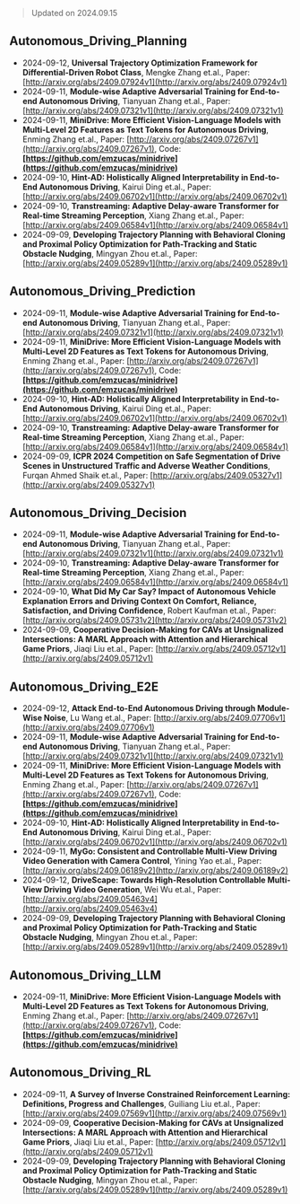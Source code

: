> Updated on 2024.09.15

## Autonomous_Driving_Planning

- 2024-09-12, **Universal Trajectory Optimization Framework for Differential-Driven Robot Class**, Mengke Zhang et.al., Paper: [http://arxiv.org/abs/2409.07924v1](http://arxiv.org/abs/2409.07924v1)
- 2024-09-11, **Module-wise Adaptive Adversarial Training for End-to-end Autonomous Driving**, Tianyuan Zhang et.al., Paper: [http://arxiv.org/abs/2409.07321v1](http://arxiv.org/abs/2409.07321v1)
- 2024-09-11, **MiniDrive: More Efficient Vision-Language Models with Multi-Level 2D Features as Text Tokens for Autonomous Driving**, Enming Zhang et.al., Paper: [http://arxiv.org/abs/2409.07267v1](http://arxiv.org/abs/2409.07267v1), Code: **[https://github.com/emzucas/minidrive](https://github.com/emzucas/minidrive)**
- 2024-09-10, **Hint-AD: Holistically Aligned Interpretability in End-to-End Autonomous Driving**, Kairui Ding et.al., Paper: [http://arxiv.org/abs/2409.06702v1](http://arxiv.org/abs/2409.06702v1)
- 2024-09-10, **Transtreaming: Adaptive Delay-aware Transformer for Real-time Streaming Perception**, Xiang Zhang et.al., Paper: [http://arxiv.org/abs/2409.06584v1](http://arxiv.org/abs/2409.06584v1)
- 2024-09-09, **Developing Trajectory Planning with Behavioral Cloning and Proximal Policy Optimization for Path-Tracking and Static Obstacle Nudging**, Mingyan Zhou et.al., Paper: [http://arxiv.org/abs/2409.05289v1](http://arxiv.org/abs/2409.05289v1)

## Autonomous_Driving_Prediction

- 2024-09-11, **Module-wise Adaptive Adversarial Training for End-to-end Autonomous Driving**, Tianyuan Zhang et.al., Paper: [http://arxiv.org/abs/2409.07321v1](http://arxiv.org/abs/2409.07321v1)
- 2024-09-11, **MiniDrive: More Efficient Vision-Language Models with Multi-Level 2D Features as Text Tokens for Autonomous Driving**, Enming Zhang et.al., Paper: [http://arxiv.org/abs/2409.07267v1](http://arxiv.org/abs/2409.07267v1), Code: **[https://github.com/emzucas/minidrive](https://github.com/emzucas/minidrive)**
- 2024-09-10, **Hint-AD: Holistically Aligned Interpretability in End-to-End Autonomous Driving**, Kairui Ding et.al., Paper: [http://arxiv.org/abs/2409.06702v1](http://arxiv.org/abs/2409.06702v1)
- 2024-09-10, **Transtreaming: Adaptive Delay-aware Transformer for Real-time Streaming Perception**, Xiang Zhang et.al., Paper: [http://arxiv.org/abs/2409.06584v1](http://arxiv.org/abs/2409.06584v1)
- 2024-09-09, **ICPR 2024 Competition on Safe Segmentation of Drive Scenes in Unstructured Traffic and Adverse Weather Conditions**, Furqan Ahmed Shaik et.al., Paper: [http://arxiv.org/abs/2409.05327v1](http://arxiv.org/abs/2409.05327v1)

## Autonomous_Driving_Decision

- 2024-09-11, **Module-wise Adaptive Adversarial Training for End-to-end Autonomous Driving**, Tianyuan Zhang et.al., Paper: [http://arxiv.org/abs/2409.07321v1](http://arxiv.org/abs/2409.07321v1)
- 2024-09-10, **Transtreaming: Adaptive Delay-aware Transformer for Real-time Streaming Perception**, Xiang Zhang et.al., Paper: [http://arxiv.org/abs/2409.06584v1](http://arxiv.org/abs/2409.06584v1)
- 2024-09-10, **What Did My Car Say? Impact of Autonomous Vehicle Explanation Errors and Driving Context On Comfort, Reliance, Satisfaction, and Driving Confidence**, Robert Kaufman et.al., Paper: [http://arxiv.org/abs/2409.05731v2](http://arxiv.org/abs/2409.05731v2)
- 2024-09-09, **Cooperative Decision-Making for CAVs at Unsignalized Intersections: A MARL Approach with Attention and Hierarchical Game Priors**, Jiaqi Liu et.al., Paper: [http://arxiv.org/abs/2409.05712v1](http://arxiv.org/abs/2409.05712v1)

## Autonomous_Driving_E2E

- 2024-09-12, **Attack End-to-End Autonomous Driving through Module-Wise Noise**, Lu Wang et.al., Paper: [http://arxiv.org/abs/2409.07706v1](http://arxiv.org/abs/2409.07706v1)
- 2024-09-11, **Module-wise Adaptive Adversarial Training for End-to-end Autonomous Driving**, Tianyuan Zhang et.al., Paper: [http://arxiv.org/abs/2409.07321v1](http://arxiv.org/abs/2409.07321v1)
- 2024-09-11, **MiniDrive: More Efficient Vision-Language Models with Multi-Level 2D Features as Text Tokens for Autonomous Driving**, Enming Zhang et.al., Paper: [http://arxiv.org/abs/2409.07267v1](http://arxiv.org/abs/2409.07267v1), Code: **[https://github.com/emzucas/minidrive](https://github.com/emzucas/minidrive)**
- 2024-09-10, **Hint-AD: Holistically Aligned Interpretability in End-to-End Autonomous Driving**, Kairui Ding et.al., Paper: [http://arxiv.org/abs/2409.06702v1](http://arxiv.org/abs/2409.06702v1)
- 2024-09-11, **MyGo: Consistent and Controllable Multi-View Driving Video Generation with Camera Control**, Yining Yao et.al., Paper: [http://arxiv.org/abs/2409.06189v2](http://arxiv.org/abs/2409.06189v2)
- 2024-09-12, **DriveScape: Towards High-Resolution Controllable Multi-View Driving Video Generation**, Wei Wu et.al., Paper: [http://arxiv.org/abs/2409.05463v4](http://arxiv.org/abs/2409.05463v4)
- 2024-09-09, **Developing Trajectory Planning with Behavioral Cloning and Proximal Policy Optimization for Path-Tracking and Static Obstacle Nudging**, Mingyan Zhou et.al., Paper: [http://arxiv.org/abs/2409.05289v1](http://arxiv.org/abs/2409.05289v1)

## Autonomous_Driving_LLM

- 2024-09-11, **MiniDrive: More Efficient Vision-Language Models with Multi-Level 2D Features as Text Tokens for Autonomous Driving**, Enming Zhang et.al., Paper: [http://arxiv.org/abs/2409.07267v1](http://arxiv.org/abs/2409.07267v1), Code: **[https://github.com/emzucas/minidrive](https://github.com/emzucas/minidrive)**

## Autonomous_Driving_RL

- 2024-09-11, **A Survey of Inverse Constrained Reinforcement Learning: Definitions, Progress and Challenges**, Guiliang Liu et.al., Paper: [http://arxiv.org/abs/2409.07569v1](http://arxiv.org/abs/2409.07569v1)
- 2024-09-09, **Cooperative Decision-Making for CAVs at Unsignalized Intersections: A MARL Approach with Attention and Hierarchical Game Priors**, Jiaqi Liu et.al., Paper: [http://arxiv.org/abs/2409.05712v1](http://arxiv.org/abs/2409.05712v1)
- 2024-09-09, **Developing Trajectory Planning with Behavioral Cloning and Proximal Policy Optimization for Path-Tracking and Static Obstacle Nudging**, Mingyan Zhou et.al., Paper: [http://arxiv.org/abs/2409.05289v1](http://arxiv.org/abs/2409.05289v1)

